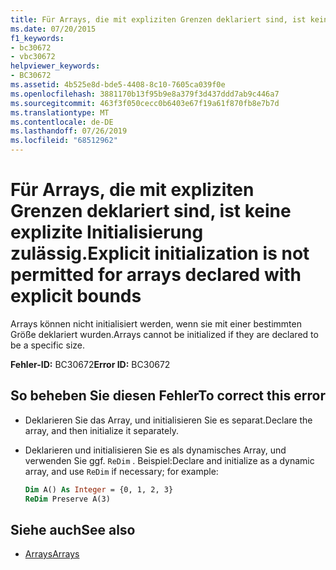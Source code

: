 ```yaml
---
title: Für Arrays, die mit expliziten Grenzen deklariert sind, ist keine explizite Initialisierung zulässig.
ms.date: 07/20/2015
f1_keywords:
- bc30672
- vbc30672
helpviewer_keywords:
- BC30672
ms.assetid: 4b525e8d-bde5-4408-8c10-7605ca039f0e
ms.openlocfilehash: 3881170b13f95b9e8a379f3d437ddd7ab9c446a7
ms.sourcegitcommit: 463f3f050cecc0b6403e67f19a61f870fb8e7b7d
ms.translationtype: MT
ms.contentlocale: de-DE
ms.lasthandoff: 07/26/2019
ms.locfileid: "68512962"
---
```

# <a name="explicit-initialization-is-not-permitted-for-arrays-declared-with-explicit-bounds"></a><span data-ttu-id="ccc62-102">Für Arrays, die mit expliziten Grenzen deklariert sind, ist keine explizite Initialisierung zulässig.</span><span class="sxs-lookup"><span data-stu-id="ccc62-102">Explicit initialization is not permitted for arrays declared with explicit bounds</span></span>

<span data-ttu-id="ccc62-103">Arrays können nicht initialisiert werden, wenn sie mit einer bestimmten Größe deklariert wurden.</span><span class="sxs-lookup"><span data-stu-id="ccc62-103">Arrays cannot be initialized if they are declared to be a specific size.</span></span>

<span data-ttu-id="ccc62-104">**Fehler-ID:** BC30672</span><span class="sxs-lookup"><span data-stu-id="ccc62-104">**Error ID:** BC30672</span></span>

## <a name="to-correct-this-error"></a><span data-ttu-id="ccc62-105">So beheben Sie diesen Fehler</span><span class="sxs-lookup"><span data-stu-id="ccc62-105">To correct this error</span></span>

- <span data-ttu-id="ccc62-106">Deklarieren Sie das Array, und initialisieren Sie es separat.</span><span class="sxs-lookup"><span data-stu-id="ccc62-106">Declare the array, and then initialize it separately.</span></span>

- <span data-ttu-id="ccc62-107">Deklarieren und initialisieren Sie es als dynamisches Array, und verwenden Sie ggf. `ReDim` . Beispiel:</span><span class="sxs-lookup"><span data-stu-id="ccc62-107">Declare and initialize as a dynamic array, and use `ReDim` if necessary; for example:</span></span>

  ```vb
  Dim A() As Integer = {0, 1, 2, 3}
  ReDim Preserve A(3)
  ```

## <a name="see-also"></a><span data-ttu-id="ccc62-108">Siehe auch</span><span class="sxs-lookup"><span data-stu-id="ccc62-108">See also</span></span>

- [<span data-ttu-id="ccc62-109">Arrays</span><span class="sxs-lookup"><span data-stu-id="ccc62-109">Arrays</span></span>](../../visual-basic/programming-guide/language-features/arrays/index.md)
